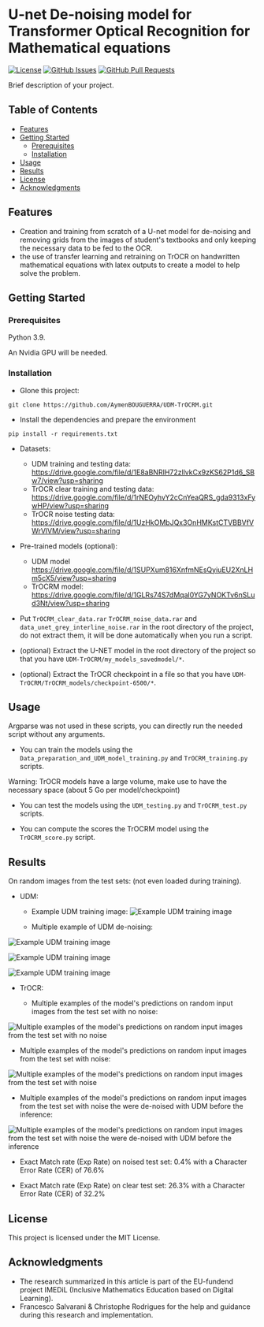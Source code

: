 # U-net De-noising model for Transformer Optical Recognition for Mathematical equations

[![License](https://img.shields.io/badge/license-MIT-blue.svg)](LICENSE)
[![GitHub Issues](https://img.shields.io/github/issues/AymenBOUGUERRA/UDM-TrOCRM)](https://github.com/AymenBOUGUERRA/UDM-TrOCRM/issues)
[![GitHub Pull Requests](https://img.shields.io/github/issues-pr/AymenBOUGUERRA/UDM-TrOCRM)](https://github.com/AymenBOUGUERRA/UDM-TrOCRM/pulls)

Brief description of your project.

## Table of Contents

- [Features](#features)
- [Getting Started](#getting-started)
  - [Prerequisites](#prerequisites)
  - [Installation](#installation)
- [Usage](#usage)
- [Results](#results)
- [License](#license)
- [Acknowledgments](#acknowledgments)

## Features

- Creation and training from scratch of a U-net model for de-noising and removing grids from the images of student's 
textbooks and only keeping the necessary data to be fed to the OCR.
- the use of transfer learning and retraining on TrOCR on handwritten mathematical equations with latex outputs to create
a model to help solve the problem.


## Getting Started

### Prerequisites

Python 3.9.

An Nvidia GPU will be needed.

### Installation

- Glone this project:

```git clone https://github.com/AymenBOUGUERRA/UDM-TrOCRM.git```

- Install the dependencies and prepare the environment

```pip install -r requirements.txt```


- Datasets:

  - UDM training and  testing data: https://drive.google.com/file/d/1E8aBNRIH72zllvkCx9zKS62P1d6_SBw7/view?usp=sharing 
  - TrOCR clear training and testing data: https://drive.google.com/file/d/1rNEOyhvY2cCnYeaQRS_gda9313xFywHP/view?usp=sharing
  - TrOCR noise testing data: https://drive.google.com/file/d/1UzHkOMbJQx3OnHMKstCTVBBVfVWrVlVM/view?usp=sharing


- Pre-trained models (optional):

  - UDM model https://drive.google.com/file/d/1SUPXum816XnfmNEsQyiuEU2XnLHm5cX5/view?usp=sharing
  - TrOCRM model: https://drive.google.com/file/d/1GLRs74S7dMqal0YG7yNOKTv6nSLud3Nt/view?usp=sharing



- Put ```TrOCRM_clear_data.rar``` ```TrOCRM_noise_data.rar``` and ```data_unet_grey_interline_noise.rar``` in the root
directory of the project, do not extract them, it will be done automatically when you run a script.


- (optional) Extract the U-NET model in the root directory of the project so that you have ```UDM-TrOCRM/my_models_savedmodel/*```.


- (optional) Extract the TrOCR checkpoint in a file so that you have ```UDM-TrOCRM/TrOCRM_models/checkpoint-6500/*```.


## Usage

Argparse was not used in these scripts, you can directly run the needed script without any arguments.

- You can train the models using the ```Data_preparation_and_UDM_model_training.py``` and ```TrOCRM_training.py``` scripts.

Warning: TrOCR models have a large volume, make use to have the necessary space (about 5 Go per model/checkpoint)


- You can test the models using the ```UDM_testing.py``` and ```TrOCRM_test.py``` scripts.


- You can compute the scores the TrOCRM model using the ```TrOCRM_score.py``` script.

## Results

On random images from the test sets: (not even loaded during training).
- UDM:
  - Example UDM training image:
  ![Example UDM training image](images_read_me/img1.png)

  - Multiple example of UDM de-noising:

![Example UDM training image](images_read_me/3.png)

![Example UDM training image](images_read_me/4.png)

![Example UDM training image](images_read_me/5.png)

- TrOCR:

  - Multiple examples of the model's predictions on random input images from the test set with no noise:

![Multiple examples of the model's predictions on random input images from the test set with no noise](images_read_me/7.png)

  - Multiple examples of the model's predictions on random input images from the test set with noise:

![Multiple examples of the model's predictions on random input images from the test set with noise](images_read_me/8.png)

  - Multiple examples of the model's predictions on random input images from the test set with noise the were de-noised
with UDM before the inference:

![Multiple examples of the model's predictions on random input images from the test set with noise the were de-noised
with UDM before the inference](images_read_me/9.png)


- Exact Match rate (Exp Rate) on noised test set: 0.4%  with a Character Error Rate (CER) of 76.6%


- Exact Match rate (Exp Rate) on clear test set: 26.3% with a Character Error Rate (CER) of 32.2%



## License

This project is licensed under the MIT License.

## Acknowledgments

- The research summarized in this article is part of the EU-fundend project IMEDiL (Inclusive Mathematics Education based on Digital Learning).
- Francesco Salvarani & Christophe Rodrigues for the help and guidance during this research and implementation.
